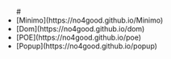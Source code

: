 <ul>
#<li>[Minimo](https://no4good.github.io/Minimo)</li>
<li>[Dom](https://no4good.github.io/dom)</li>
<li>[POE](https://no4good.github.io/poe)</li>
<li>[Popup](https://no4good.github.io/popup)</li>
</ul> 
